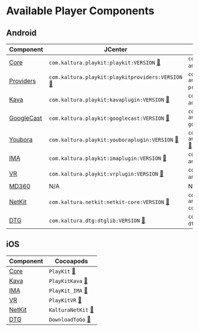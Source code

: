 # Available Player Components

## Android

| Component | JCenter | JitPack |
| ---- | ------- | ------- |
| [Core](https://github.com/kaltura/playkit-android) | `com.kaltura.playkit:playkit:VERSION` [🔗](https://bintray.com/kaltura/android/playkit) | `com.kaltura:playkit-android:TAG` [🔗](https://jitpack.io/#com.kaltura/playkit-android) |
| [Providers](https://github.com/kaltura/playkit-android-providers) | `com.kaltura.playkit:playkitproviders:VERSION` [🔗](https://bintray.com/kaltura/android/playkitproviders) | `com.kaltura:playkit-android-providers:TAG` [🔗](https://jitpack.io/#com.kaltura/playkit-android-providers) |
| [Kava](https://github.com/kaltura/playkit-android-kava) | `com.kaltura.playkit:kavaplugin:VERSION` [🔗](https://bintray.com/kaltura/android/kavaplugin) | `com.kaltura:playkit-android-kava:TAG` [🔗](https://jitpack.io/#com.kaltura/playkit-android-kava) |
| [GoogleCast](https://github.com/kaltura/playkit-android-googlecast) | `com.kaltura.playkit:googlecast:VERSION` [🔗](https://bintray.com/kaltura/android/googlecast) | `com.kaltura:playkit-android-googlecast:TAG` [🔗](https://jitpack.io/#com.kaltura/playkit-android-googlecast) |
| [Youbora](https://github.com/kaltura/playkit-android-youbora) | `com.kaltura.playkit:youboraplugin:VERSION` [🔗](https://bintray.com/kaltura/android/youboraplugin) | `com.kaltura:playkit-android-youbora:TAG` [🔗](https://jitpack.io/#com.kaltura/playkit-android-youbora) |
| [IMA](https://github.com/kaltura/playkit-android-ima) | `com.kaltura.playkit:imaplugin:VERSION` [🔗](https://bintray.com/kaltura/android/imaplugin) | `com.kaltura:playkit-android-ima:TAG` [🔗](https://jitpack.io/#com.kaltura/playkit-android-ima) |
| [VR](https://github.com/kaltura/playkit-android-vr) | `com.kaltura.playkit:vrplugin:VERSION` [🔗](https://bintray.com/kaltura/android/vrplugin) | `com.kaltura:playkit-android-vr:TAG` [🔗](https://jitpack.io/#com.kaltura/playkit-android-vr) |
| [MD360](https://github.com/kaltura/MD360Player4Android) | N/A | N/A |
| [NetKit](https://github.com/kaltura/netkit-android) | `com.kaltura.netkit:netkit-core:VERSION` [🔗](https://bintray.com/kaltura/android/netkit-core) | `com.kaltura.netkit-android:netkit-core:TAG` [🔗](https://jitpack.io/#com.kaltura/netkit-android) |
| [DTG](https://github.com/kaltura/playkit-dtg-android) | `com.kaltura.dtg:dtglib:VERSION` [🔗](https://bintray.com/kaltura/android/dtglib) | `com.kaltura:playkit-dtg-android:TAG` [🔗](https://jitpack.io/#com.kaltura/playkit-dtg-android) |

## iOS

| Component | Cocoapods |
| --------- | --------- |
| [Core](https://github.com/kaltura/playkit-ios) | `PlayKit` [🔗](https://cocoapods.org/pods/PlayKit) |
| [Kava](https://github.com/kaltura/playkit-ios-kava) | `PlayKitKava` [🔗](https://cocoapods.org/pods/PlayKitKava) |
| [IMA](https://github.com/kaltura/playkit-ios-ima) | `PlayKit_IMA` [🔗](https://cocoapods.org/pods/PlayKit_IMA) |
| [VR](https://github.com/kaltura/playkit-ios-vr) | `PlayKitVR` [🔗](https://cocoapods.org/pods/PlayKitVR) |
| [NetKit](https://github.com/kaltura/netkit-ios) | `KalturaNetKit` [🔗](https://cocoapods.org/pods/KalturaNetKit) |
| [DTG](https://github.com/kaltura/playkit-ios-dtg) | `DownloadToGo` [🔗](https://cocoapods.org/pods/DownloadToGo) |
